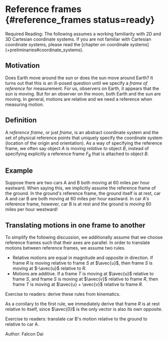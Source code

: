 # Reference frames {#reference_frames status=ready}

<div class="check" markdown="1">
Required Reading: The following assumes a working familiarity with 2D and 3D Cartesian coordinate systems. If you are not familiar with Cartesian coordinate systems, please read the [chapter on coordinate systems](+preliminaries#coordinate_systems).
</div>

## Motivation

Does Earth move around the sun or does the sun move around Earth? It turns out that this is an ill-posed question until we specify a _frame of reference_ for measurement. For us, observers on Earth, it appears that the sun is moving. But for an observer on the moon, both Earth and the sun are moving. In general, motions are relative and we need a reference when measuring motion.

## Definition

A _reference frame_, or just _frame_, is an abstract coordinate system and the set of physical reference points that uniquely specify the coordinate system (location of the origin and orientation). As a way of specifying the reference frame, we often say object $A$ is moving _relative to_ object $B$, instead of specifying explicitly a reference frame $F_B$ that is attached to object $B$.

## Example

Suppose there are two cars A and B both moving at 60 miles per hour eastward. When saying this, we implicitly assume the reference frame of the ground. In the ground's reference frame, the ground itself is at rest, car A and car B are both moving at 60 miles per hour eastward. In car A's reference frame, however, car B is at rest and the ground is _moving_ 60 miles per hour westward!

## Translating motions in one frame to another

To simplify the following discussion, we additionally assume that we choose reference frames such that their axes are parallel. In order to translate motions between reference frames, we assume two rules.

- Relative motions are equal in magnitude and opposite in direction. If frame $R$ is moving relative to frame $S$ at $\avec{u}$, then frame $S$ is moving at $-\avec{u}$ relative to $R$.
- Motions are additive. If a frame $T$ is moving at $\avec{u}$ relative to frame $S$, and frame $S$ is moving at $\avec{v}$ relative to frame $R$, then frame $T$ is moving at $\avec{u} + \avec{v}$ relative to frame $R$.

<div class='check' markdown="1">
Exercise to readers: derive these rules from kinematics.
</div>

As a corollary to the first rule, we immediately derive that frame $R$ is at rest relative to itself, since $\avec{0}$ is the only vector is also its own opposite.

<div class='check' markdown="1">
Exercise to readers: translate car B's motion relative to the ground to relative to car A.
</div>

Author: Falcon Dai
